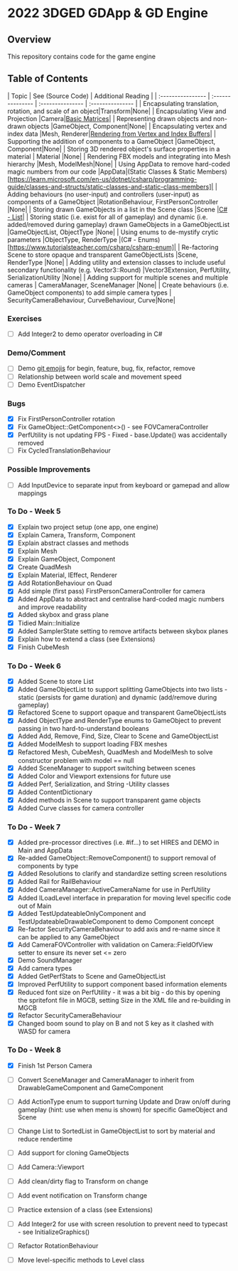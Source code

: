 # 2022 3DGED GDApp & GD Engine

## Overview ##
This repository contains code for the game engine

## Table of Contents ##
| Topic | See (Source Code) | Additional Reading |
| :---------------- | :--------------- | :--------------- | :--------------- | 
| Encapsulating translation, rotation, and scale of an object|Transform|None|
| Encapsulating View and Projection |Camera|[Basic Matrices](http://rbwhitaker.wikidot.com/monogame-basic-matrices)|
| Representing drawn objects and non-drawn objects |GameObject, Component|None|
| Encapsulating vertex and index data |Mesh, Renderer|[Rendering from Vertex and Index Buffers](https://learn.microsoft.com/en-us/windows/win32/direct3d9/rendering-from-vertex-and-index-buffers)|
| Supporting the addition of components to a GameObject |GameObject, Component|None|
| Storing 3D rendered object's surface properties in a material | Material |None|
| Rendering FBX models and integrating into Mesh hierarchy |Mesh, ModelMesh|None|
| Using AppData to remove hard-coded magic numbers from our code |AppData|(Static Classes & Static Members)[https://learn.microsoft.com/en-us/dotnet/csharp/programming-guide/classes-and-structs/static-classes-and-static-class-members]|
| Adding behaviours (no user-input) and controllers (user-input) as components of a GameObject |RotationBehaviour, FirstPersonController |None|
| Storing drawn GameObjects in a list in the Scene class |Scene |[C# - List](https://www.tutorialsteacher.com/csharp/csharp-list)|
| Storing static (i.e. exist for all of gameplay) and dynamic (i.e. added/removed during gameplay) drawn GameObjects in a GameObjectList |GameObjectList, ObjectType |None|
| Using enums to de-mystify crytic parameters |ObjectType, RenderType |(C# - Enums)[https://www.tutorialsteacher.com/csharp/csharp-enum]|
| Re-factoring Scene to store opaque and transparent GameObjectLists |Scene, RenderType |None|
| Adding utility and extension classes to include useful secondary functionality (e.g. Vector3::Round) |Vector3Extension, PerfUtility, SerializationUtility |None|
| Adding support for multiple scenes and multiple cameras | CameraManager, SceneManager |None|
| Create behaviours (i.e. GameObject components) to add simple camera types | SecurityCameraBehaviour, CurveBehaviour, Curve|None|

### Exercises
- [ ] Add Integer2 to demo operator overloading in C#

### Demo/Comment
- [ ] Demo [git emojis](https://gitmoji.dev/) for begin, feature, bug, fix, refactor, remove
- [ ] Relationship between world scale and movement speed
- [ ] Demo EventDispatcher

### Bugs
- [x] Fix FirstPersonController rotation
- [x] Fix GameObject::GetComponent<>() - see FOVCameraController
- [x] PerfUtility is not updating FPS - Fixed - base.Update() was accidentally removed
- [ ] Fix CycledTranslationBehaviour

### Possible Improvements
- [ ] Add InputDevice to separate input from keyboard or gamepad and allow mappings

### To Do - Week 5
- [x] Explain two project setup (one app, one engine)
- [x] Explain Camera, Transform, Component
- [x] Explain abstract classes and methods
- [x] Explain Mesh
- [x] Explain GameObject, Component
- [x] Create QuadMesh
- [x] Explain Material, IEffect, Renderer
- [x] Add RotationBehaviour on Quad
- [x] Add simple (first pass) FirstPersonCameraController for camera
- [x] Added AppData to abstract and centralise hard-coded magic numbers and improve readability
- [x] Added skybox and grass plane
- [x] Tidied Main::Initialize
- [x] Added SamplerState setting to remove artifacts between skybox planes
- [x] Explain how to extend a class (see Extensions)
- [x] Finish CubeMesh

### To Do - Week 6
- [x] Added Scene to store List<GameObject>
- [x] Added GameObjectList to support splitting GameObjects into two lists - static (persists for game duration) and dynamic (add/remove during gameplay)
- [x] Refactored Scene to support opaque and transparent GameObjectLists
- [x] Added ObjectType and RenderType enums to GameObject to prevent passing in two hard-to-understand booleans
- [x] Added Add, Remove, Find, Size, Clear to Scene and GameObjectList
- [x] Added ModelMesh to support loading FBX meshes
- [x] Refactored Mesh, CubeMesh, QuadMesh and ModelMesh to solve constructor problem with model == null
- [x] Added SceneManager to support switching between scenes
- [x] Added Color and Viewport extensions for future use
- [x] Added Perf, Serialization, and String -Utility classes
- [x] Added ContentDictionary
- [x] Added methods in Scene to support transparent game objects
- [x] Added Curve classes for camera controller

### To Do - Week 7
- [x] Added pre-processor directives (i.e. #if...) to set HIRES and DEMO in Main and AppData
- [x] Re-added GameObject::RemoveComponent<T>() to support removal of components by type
- [x] Added Resolutions to clarify and standardize setting screen resolutions
- [x] Added Rail for RailBehaviour
- [x] Added CameraManager::ActiveCameraName for use in PerfUtility
- [x] Added ILoadLevel interface in preparation for moving level specific code out of Main
- [x] Added TestUpdateableOnlyComponent and TestUpdateableDrawableComponent to demo Component concept
- [x] Re-factor SecurityCameraBehaviour to add axis and re-name since it can be applied to any GameObject
- [x] Add CameraFOVController with validation on Camera::FieldOfView setter to ensure its never set <= zero
- [x] Demo SoundManager
- [x] Add camera types
- [x] Added GetPerfStats to Scene and GameObjectList
- [x] Improved PerfUtility to support component based information elements
- [x] Reduced font size on PerfUtility - it was a bit big - do this by opening the spritefont file in MGCB, setting Size in the XML file and re-building in MGCB
- [x] Refactor SecurityCameraBehaviour
- [x] Changed boom sound to play on B and not S key as it clashed with WASD for camera

### To Do - Week 8
- [x] Finish 1st Person Camera
- [ ] Convert SceneManager and CameraManager to inherit from DrawableGameComponent and GameComponent 
- [ ] Add ActionType enum to support turning Update and Draw on/off during gameplay (hint: use when menu is shown) for specific GameObject and Scene
- [ ] Change List to SortedList in GameObjectList to sort by material and reduce rendertime
- [ ] Add support for cloning GameObjects
- [ ] Add Camera::Viewport
- [ ] Add clean/dirty flag to Transform on change
- [ ] Add event notification on Transform change
- [ ] Practice extension of a class (see Extensions)
- [ ] Add Integer2 for use with screen resolution to prevent need to typecast - see InitializeGraphics()
- [ ] Refactor RotationBehaviour 
- [ ] Move level-specific methods to Level class

 
